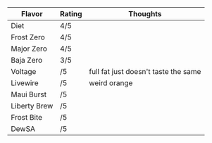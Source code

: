 | Flavor | Rating | Thoughts |
|--------|--------|----------|
| Diet | 4/5 | |
| Frost Zero | 4/5 | |
| Major Zero | 4/5 | |
| Baja Zero | 3/5 | |
| Voltage | /5 | full fat just doesn't taste the same |
| Livewire | /5 | weird orange |
| Maui Burst | /5 | |
| Liberty Brew | /5 | |
| Frost Bite | /5 | |
| DewSA | /5 | |

